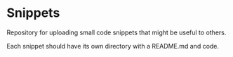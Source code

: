 # Snippets

Repository for uploading small code snippets that might be useful to others.

Each snippet should have its own directory with a README.md and code.